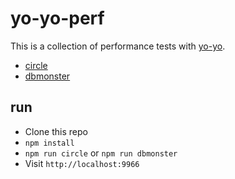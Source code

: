 # yo-yo-perf

This is a collection of performance tests with [yo-yo](https://github.com/maxogden/yo-yo).

* [circle](https://github.com/shama/yo-yo-perf/tree/master/circle)
* [dbmonster](https://github.com/shama/yo-yo-perf/tree/master/dbmonster)

## run

* Clone this repo
* `npm install`
* `npm run circle` or `npm run dbmonster`
* Visit `http://localhost:9966`
